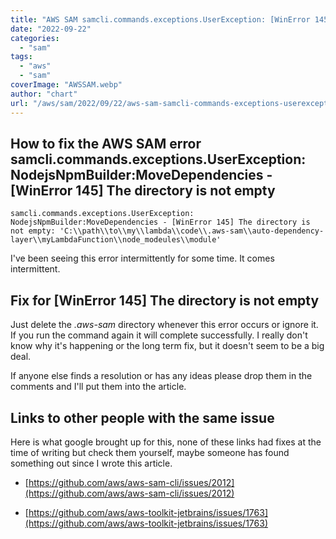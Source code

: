 ```yaml
---
title: "AWS SAM samcli.commands.exceptions.UserException: [WinError 145] The directory is not empty"
date: "2022-09-22"
categories: 
  - "sam"
tags: 
  - "aws"
  - "sam"
coverImage: "AWSSAM.webp"
author: "chart"
url: "/aws/sam/2022/09/22/aws-sam-samcli-commands-exceptions-userexception-winerror-145-the-directory-is-not-empty/"
---
```


## How to fix the AWS SAM error samcli.commands.exceptions.UserException: NodejsNpmBuilder:MoveDependencies - \[WinError 145\] The directory is not empty

```
samcli.commands.exceptions.UserException: NodejsNpmBuilder:MoveDependencies - [WinError 145] The directory is not empty: 'C:\\path\\to\\my\\lambda\\code\\.aws-sam\\auto-dependency-layer\\myLambdaFunction\\node_modeules\\module'
```

I've been seeing this error intermittently for some time. It comes intermittent.

## Fix for \[WinError 145\] The directory is not empty

Just delete the _.aws-sam_ directory whenever this error occurs or ignore it. If you run the command again it will complete successfully. I really don't know why it's happening or the long term fix, but it doesn't seem to be a big deal.

If anyone else finds a resolution or has any ideas please drop them in the comments and I'll put them into the article.

## Links to other people with the same issue

Here is what google brought up for this, none of these links had fixes at the time of writing but check them yourself, maybe someone has found something out since I wrote this article.

- [https://github.com/aws/aws-sam-cli/issues/2012](https://github.com/aws/aws-sam-cli/issues/2012)

- [https://github.com/aws/aws-toolkit-jetbrains/issues/1763](https://github.com/aws/aws-toolkit-jetbrains/issues/1763)
